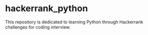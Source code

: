 # hackerrank_python
This repository is dedicated to learning Python through Hackerrank challenges for coding interview. 
